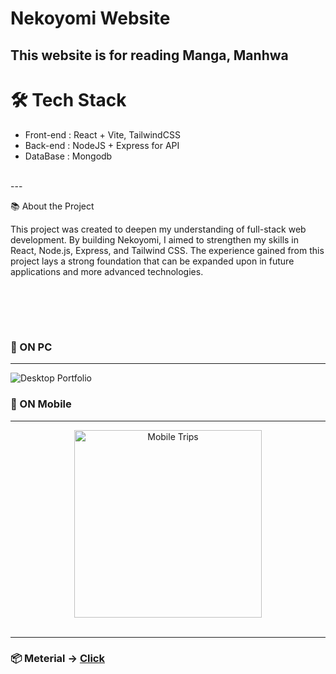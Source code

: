 # Nekoyomi Website
## This website is for reading Manga, Manhwa

# 🛠️ Tech Stack
<ul>
  <li>Front-end : React + Vite, TailwindCSS</li>
  <li>Back-end : NodeJS + Express for API</li>
  <li>DataBase : Mongodb</li>
</ul>

<br>
---

📚 About the Project

This project was created to deepen my understanding of full-stack web development. By building Nekoyomi, I aimed to strengthen my skills in React, Node.js, Express, and Tailwind CSS. The experience gained from this project lays a strong foundation that can be expanded upon in future applications and more advanced technologies.

<br><br>
---

### 📌 ON PC
---
<img src="readme-img\OnPC.gif" alt="Desktop Portfolio">

### 📌 ON Mobile
---
<div align="center">
    <img src="readme-img\OnMobile.gif" alt="Mobile Trips" width="300px">
</div>

<br>

---
### 📦 Meterial -> <a href="https://drive.google.com/drive/folders/1L1F46vfRkYQQ0-G4NV0_3J4M-QFvx5ae?usp=drive_link">Click</a> 